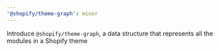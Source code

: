 ```yaml
---
'@shopify/theme-graph': minor
---
```


Introduce `@shopify/theme-graph`, a data structure that represents all the modules in a Shopify theme
